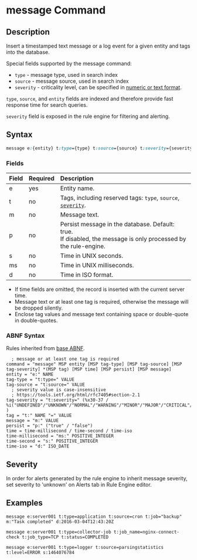 # message Command

## Description

Insert a timestamped text message or a log event for a given entity and tags into the database.

Special fields supported by the message command:

* `type` - message type, used in search index
* `source` - message source, used in search index
* `severity` - criticality level, can be specified in [numeric or text format](#severity).

`type`, `source`, and `entity` fields are indexed and therefore provide fast response time for search queries.

`severity` field is exposed in the rule engine for filtering and alerting.

## Syntax

```css
message e:{entity} t:type={type} t:source={source} t:severity={severity} t:tag={tag-value} m:{message} s:{seconds}
```

### Fields

| **Field** | **Required** | **Description** |
|:---|:---|:---|
| e         | yes          | Entity name. |
| t         | no           | Tags, including reserved tags: `type`, `source`, [`severity`](/api/data/severity.md). |
| m         | no           | Message text. |
| p         | no           | Persist message in the database. Default: true.<br>If disabled, the message is only processed by the rule-engine.
| s         | no           | Time in UNIX seconds. | 
| ms        | no           | Time in UNIX milliseconds. | 
| d         | no           | Time in ISO format. | 

* If time fields are omitted, the record is inserted with the current server time.
* Message text or at least one tag is required, otherwise the message will be dropped silently.
* Enclose tag values and message text containing space or double-quote in double-quotes.

### ABNF Syntax

Rules inherited from [base ABNF](base-abnf.md).

```properties
  ; message or at least one tag is required
command = "message" MSP entity [MSP tag-type] [MSP tag-source] [MSP tag-severity] *(MSP tag) [MSP time] [MSP persist] [MSP message] 
entity = "e:" NAME
tag-type = "t:type=" VALUE
tag-source = "t:source=" VALUE
  ; severity value is case-insensitive
  ; https://tools.ietf.org/html/rfc7405#section-2.1
tag-severity = "t:severity=" (%x30-37 / %i("UNDEFINED"/"UNKNOWN"/"NORMAL"/"WARNING"/"MINOR"/"MAJOR"/"CRITICAL"/"FATAL") )
tag = "t:" NAME "=" VALUE
message = "m:" VALUE
persist = "p:" ("true" / "false")
time = time-millisecond / time-second / time-iso
time-millisecond = "ms:" POSITIVE_INTEGER
time-second = "s:" POSITIVE_INTEGER
time-iso = "d:" ISO_DATE
```

## Severity

In order for alerts generated by the rule engine to inherit message severity, set severity to 'unknown' on Alerts tab in Rule Engine editor.  

## Examples

```ls
message e:server001 t:type=application t:source=cron t:job="backup" m:"Task completed" d:2016-03-04T12:43:20Z
```

```ls
message e:server001 t:type=collector-job t:job_name=nginx-connect-check t:job_type=TCP t:status=COMPLETED
```

```ls
message e:server001 t:type=logger t:source=parsingstatistics t:level=ERROR s:1464076784
```
